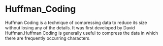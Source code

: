 # Huffman_Coding
Huffman Coding is a technique of compressing data to reduce its size without losing any of the details. It was first developed by David Huffman.Huffman Coding is generally useful to compress the data in which there are frequently occurring characters.
